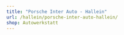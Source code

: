 ```yaml
---
title: "Porsche Inter Auto - Hallein"
url: /hallein/porsche-inter-auto-hallein/
shop: Autowerkstatt
---
```

